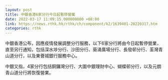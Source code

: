 ```yaml
---
layout: post
title: 中銀香港6家分行今日起暫停營業
date: 2022-03-17 11:09:15.000000000 +08:00
link: https://news.rthk.hk/rthk/ch/component/k2/1639401-20220317.htm
categories: rthk
---
```


中銀香港公布，因應疫情發展調整分行服務，以下6家分行將由今日起暫停營業，直至另行通知，包括深水埗分行、沙田分行、葵涌廣場分行、長發邨分行、荃灣青山道分行，以及東薈城銀行服務中心。

中銀又指，4家分行包括銅鑼灣分行、大圍中銀理財中心、蝴蝶邨分行，以及元朗青山道分行將恢復營業。
